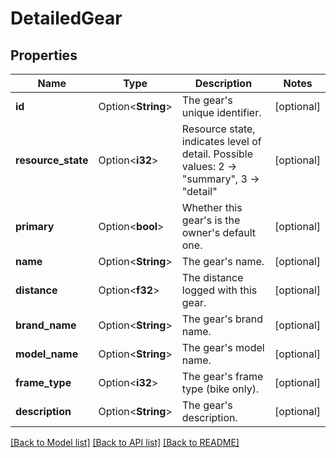 # DetailedGear

## Properties

Name | Type | Description | Notes
------------ | ------------- | ------------- | -------------
**id** | Option<**String**> | The gear's unique identifier. | [optional]
**resource_state** | Option<**i32**> | Resource state, indicates level of detail. Possible values: 2 -> \"summary\", 3 -> \"detail\" | [optional]
**primary** | Option<**bool**> | Whether this gear's is the owner's default one. | [optional]
**name** | Option<**String**> | The gear's name. | [optional]
**distance** | Option<**f32**> | The distance logged with this gear. | [optional]
**brand_name** | Option<**String**> | The gear's brand name. | [optional]
**model_name** | Option<**String**> | The gear's model name. | [optional]
**frame_type** | Option<**i32**> | The gear's frame type (bike only). | [optional]
**description** | Option<**String**> | The gear's description. | [optional]

[[Back to Model list]](../README.md#documentation-for-models) [[Back to API list]](../README.md#documentation-for-api-endpoints) [[Back to README]](../README.md)


